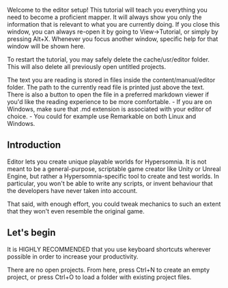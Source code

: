 Welcome to the editor setup!
This tutorial will teach you everything you need to become a proficient mapper.
It will always show you only the information that is relevant to what you are currently doing.
If you close this window, you can always re-open it by going to View->Tutorial, or simply by pressing Alt+X. 
Whenever you focus another window, specific help for that window will be shown here.

To restart the tutorial, you may safely delete the cache/usr/editor folder.
This will also delete all previously open untitled projects.
 
The text you are reading is stored in files inside the content/manual/editor folder.
The path to the currently read file is printed just above the text.
There is also a button to open the file in a preferred markdown viewer 
if you'd like the reading experience to be more comfortable.
	- If you are on Windows, make sure that .md extension is associated with your editor of choice.
	- You could for example use Remarkable on both Linux and Windows.

## Introduction

Editor lets you create unique playable worlds for Hypersomnia.
It is not meant to be a general-purpose, scriptable game creator like Unity or Unreal Engine,
but rather a Hypersomnia-specific tool to create and test worlds.
In particular, you won't be able to write any scripts,
or invent behaviour that the developers have never taken into account.

That said, with enough effort, you could tweak mechanics to such an extent that they won't even resemble the original game.

## Let's begin

It is HIGHLY RECOMMENDED that you use keyboard shortcuts wherever possible in order to increase your productivity.

There are no open projects. 
From here, press Ctrl+N to create an empty project,
or press Ctrl+O to load a folder with existing project files.
